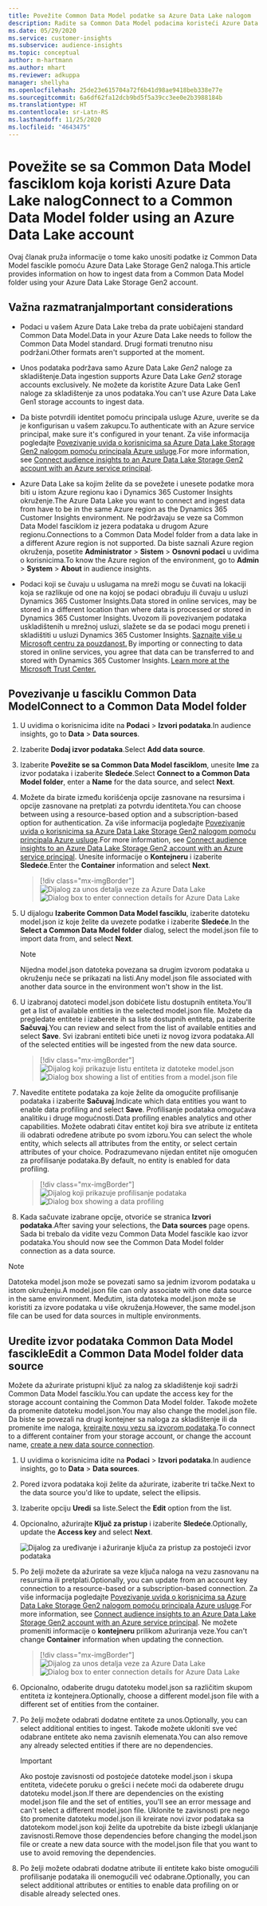 ```yaml
---
title: Povežite Common Data Model podatke sa Azure Data Lake nalogom
description: Radite sa Common Data Model podacima koristeći Azure Data Lake Storage.
ms.date: 05/29/2020
ms.service: customer-insights
ms.subservice: audience-insights
ms.topic: conceptual
author: m-hartmann
ms.author: mhart
ms.reviewer: adkuppa
manager: shellyha
ms.openlocfilehash: 25de23e615704a72f6b41d98ae9418beb338e77e
ms.sourcegitcommit: 6a6df62fa12dcb9bd5f5a39cc3ee0e2b3988184b
ms.translationtype: HT
ms.contentlocale: sr-Latn-RS
ms.lasthandoff: 11/25/2020
ms.locfileid: "4643475"
---
```

# <a name="connect-to-a-common-data-model-folder-using-an-azure-data-lake-account"></a><span data-ttu-id="9c712-103">Povežite se sa Common Data Model fasciklom koja koristi Azure Data Lake nalog</span><span class="sxs-lookup"><span data-stu-id="9c712-103">Connect to a Common Data Model folder using an Azure Data Lake account</span></span>

<span data-ttu-id="9c712-104">Ovaj članak pruža informacije o tome kako unositi podatke iz Common Data Model fascikle pomoću Azure Data Lake Storage Gen2 naloga.</span><span class="sxs-lookup"><span data-stu-id="9c712-104">This article provides information on how to ingest data from a Common Data Model folder using your Azure Data Lake Storage Gen2 account.</span></span>

## <a name="important-considerations"></a><span data-ttu-id="9c712-105">Važna razmatranja</span><span class="sxs-lookup"><span data-stu-id="9c712-105">Important considerations</span></span>

- <span data-ttu-id="9c712-106">Podaci u vašem Azure Data Lake treba da prate uobičajeni standard Common Data Model.</span><span class="sxs-lookup"><span data-stu-id="9c712-106">Data in your Azure Data Lake needs to follow the Common Data Model standard.</span></span> <span data-ttu-id="9c712-107">Drugi formati trenutno nisu podržani.</span><span class="sxs-lookup"><span data-stu-id="9c712-107">Other formats aren't supported at the moment.</span></span>

- <span data-ttu-id="9c712-108">Unos podataka podržava samo Azure Data Lake *Gen2* naloge za skladištenje.</span><span class="sxs-lookup"><span data-stu-id="9c712-108">Data ingestion supports Azure Data Lake *Gen2* storage accounts exclusively.</span></span> <span data-ttu-id="9c712-109">Ne možete da koristite Azure Data Lake Gen1 naloge za skladištenje za unos podataka.</span><span class="sxs-lookup"><span data-stu-id="9c712-109">You can't use Azure Data Lake Gen1 storage accounts to ingest data.</span></span>

- <span data-ttu-id="9c712-110">Da biste potvrdili identitet pomoću principala usluge Azure, uverite se da je konfigurisan u vašem zakupcu.</span><span class="sxs-lookup"><span data-stu-id="9c712-110">To authenticate with an Azure service principal, make sure it's configured in your tenant.</span></span> <span data-ttu-id="9c712-111">Za više informacija pogledajte [Povezivanje uvida o korisnicima sa Azure Data Lake Storage Gen2 nalogom pomoću principala Azure usluge](connect-service-principal.md).</span><span class="sxs-lookup"><span data-stu-id="9c712-111">For more information, see [Connect audience insights to an Azure Data Lake Storage Gen2 account with an Azure service principal](connect-service-principal.md).</span></span>

- <span data-ttu-id="9c712-112">Azure Data Lake sa kojim želite da se povežete i unesete podatke mora biti u istom Azure regionu kao i Dynamics 365 Customer Insights okruženje.</span><span class="sxs-lookup"><span data-stu-id="9c712-112">The Azure Data Lake you want to connect and ingest data from have to be in the same Azure region as the Dynamics 365 Customer Insights environment.</span></span> <span data-ttu-id="9c712-113">Ne podržavaju se veze sa Common Data Model fasciklom iz jezera podataka u drugom Azure regionu.</span><span class="sxs-lookup"><span data-stu-id="9c712-113">Connections to a Common Data Model folder from a data lake in a different Azure region is not supported.</span></span> <span data-ttu-id="9c712-114">Da biste saznali Azure region okruženja, posetite **Administrator** > **Sistem** > **Osnovni podaci** u uvidima o korisnicima.</span><span class="sxs-lookup"><span data-stu-id="9c712-114">To know the Azure region of the environment, go to **Admin** > **System** > **About** in audience insights.</span></span>

- <span data-ttu-id="9c712-115">Podaci koji se čuvaju u uslugama na mreži mogu se čuvati na lokaciji koja se razlikuje od one na kojoj se podaci obrađuju ili čuvaju u usluzi Dynamics 365 Customer Insights.</span><span class="sxs-lookup"><span data-stu-id="9c712-115">Data stored in online services, may be stored in a different location than where data is processed or stored in Dynamics 365 Customer Insights.</span></span><span data-ttu-id="9c712-116"> Uvozom ili povezivanjem podataka uskladištenih u mrežnoj usluzi, slažete se da se podaci mogu preneti i skladištiti u usluzi Dynamics 365 Customer Insights. [Saznajte više u Microsoft centru za pouzdanost.](https://www.microsoft.com/trust-center)</span><span class="sxs-lookup"><span data-stu-id="9c712-116"> By importing or connecting to data stored in online services, you agree that data can be transferred to and stored with Dynamics 365 Customer Insights. [Learn more at the Microsoft Trust Center.](https://www.microsoft.com/trust-center)</span></span>

## <a name="connect-to-a-common-data-model-folder"></a><span data-ttu-id="9c712-117">Povezivanje u fasciklu Common Data Model</span><span class="sxs-lookup"><span data-stu-id="9c712-117">Connect to a Common Data Model folder</span></span>

1. <span data-ttu-id="9c712-118">U uvidima o korisnicima idite na **Podaci** > **Izvori podataka**.</span><span class="sxs-lookup"><span data-stu-id="9c712-118">In audience insights, go to **Data** > **Data sources**.</span></span>

1. <span data-ttu-id="9c712-119">Izaberite **Dodaj izvor podataka**.</span><span class="sxs-lookup"><span data-stu-id="9c712-119">Select **Add data source**.</span></span>

1. <span data-ttu-id="9c712-120">Izaberite **Povežite se sa Common Data Model fasciklom**, unesite **Ime** za izvor podataka i izaberite **Sledeće**.</span><span class="sxs-lookup"><span data-stu-id="9c712-120">Select **Connect to a Common Data Model folder**, enter a **Name** for the data source, and select **Next**.</span></span>

1. <span data-ttu-id="9c712-121">Možete da birate između korišćenja opcije zasnovane na resursima i opcije zasnovane na pretplati za potvrdu identiteta.</span><span class="sxs-lookup"><span data-stu-id="9c712-121">You can choose between using a resource-based option and a subscription-based option for authentication.</span></span> <span data-ttu-id="9c712-122">Za više informacija pogledajte [Povezivanje uvida o korisnicima sa Azure Data Lake Storage Gen2 nalogom pomoću principala Azure usluge](connect-service-principal.md).</span><span class="sxs-lookup"><span data-stu-id="9c712-122">For more information, see [Connect audience insights to an Azure Data Lake Storage Gen2 account with an Azure service principal](connect-service-principal.md).</span></span> <span data-ttu-id="9c712-123">Unesite informacije o **Kontejneru** i izaberite **Sledeće**.</span><span class="sxs-lookup"><span data-stu-id="9c712-123">Enter the **Container** information and select **Next**.</span></span>
   > [!div class="mx-imgBorder"]
   > <span data-ttu-id="9c712-124">![Dijalog za unos detalja veze za Azure Data Lake](media/enter-new-storage-details.png)</span><span class="sxs-lookup"><span data-stu-id="9c712-124">![Dialog box to enter connection details for Azure Data Lake](media/enter-new-storage-details.png)</span></span>

1. <span data-ttu-id="9c712-125">U dijalogu **Izaberite Common Data Model fasciklu**, izaberite datoteku model.json iz koje želite da uvezete podatke i izaberite **Sledeće**.</span><span class="sxs-lookup"><span data-stu-id="9c712-125">In the **Select a Common Data Model folder** dialog, select the model.json file to import data from, and select **Next**.</span></span>
   > [!NOTE]
   > <span data-ttu-id="9c712-126">Nijedna model.json datoteka povezana sa drugim izvorom podataka u okruženju neće se prikazati na listi.</span><span class="sxs-lookup"><span data-stu-id="9c712-126">Any model.json file associated with another data source in the environment won't show in the list.</span></span>

1. <span data-ttu-id="9c712-127">U izabranoj datoteci model.json dobićete listu dostupnih entiteta.</span><span class="sxs-lookup"><span data-stu-id="9c712-127">You'll get a list of available entities in the selected model.json file.</span></span> <span data-ttu-id="9c712-128">Možete da pregledate entitete i izaberete ih sa liste dostupnih entiteta, pa izaberite **Sačuvaj**.</span><span class="sxs-lookup"><span data-stu-id="9c712-128">You can review and select from the list of available entities and select **Save**.</span></span> <span data-ttu-id="9c712-129">Svi izabrani entiteti biće uneti iz novog izvora podataka.</span><span class="sxs-lookup"><span data-stu-id="9c712-129">All of the selected entities will be ingested from the new data source.</span></span>
   > [!div class="mx-imgBorder"]
   > <span data-ttu-id="9c712-130">![Dijalog koji prikazuje listu entiteta iz datoteke model.json](media/review-entities.png)</span><span class="sxs-lookup"><span data-stu-id="9c712-130">![Dialog box showing a list of entities from a model.json file](media/review-entities.png)</span></span>

8. <span data-ttu-id="9c712-131">Navedite entitete podataka za koje želite da omogućite profilisanje podataka i izaberite **Sačuvaj**.</span><span class="sxs-lookup"><span data-stu-id="9c712-131">Indicate which data entities you want to enable data profiling and select **Save**.</span></span> <span data-ttu-id="9c712-132">Profilisanje podataka omogućava analitiku i druge mogućnosti.</span><span class="sxs-lookup"><span data-stu-id="9c712-132">Data profiling enables analytics and other capabilities.</span></span> <span data-ttu-id="9c712-133">Možete odabrati čitav entitet koji bira sve atribute iz entiteta ili odabrati određene atribute po svom izboru.</span><span class="sxs-lookup"><span data-stu-id="9c712-133">You can select the whole entity, which selects all attributes from the entity, or select certain attributes of your choice.</span></span> <span data-ttu-id="9c712-134">Podrazumevano nijedan entitet nije omogućen za profilisanje podataka.</span><span class="sxs-lookup"><span data-stu-id="9c712-134">By default, no entity is enabled for data profiling.</span></span>
   > [!div class="mx-imgBorder"]
   > <span data-ttu-id="9c712-135">![Dijalog koji prikazuje profilisanje podataka](media/dataprofiling-entities.png)</span><span class="sxs-lookup"><span data-stu-id="9c712-135">![Dialog box showing a data profiling](media/dataprofiling-entities.png)</span></span>

9. <span data-ttu-id="9c712-136">Kada sačuvate izabrane opcije, otvoriće se stranica **Izvori podataka**.</span><span class="sxs-lookup"><span data-stu-id="9c712-136">After saving your selections, the **Data sources** page opens.</span></span> <span data-ttu-id="9c712-137">Sada bi trebalo da vidite vezu Common Data Model fascikle kao izvor podataka.</span><span class="sxs-lookup"><span data-stu-id="9c712-137">You should now see the Common Data Model folder connection as a data source.</span></span>

> [!NOTE]
> <span data-ttu-id="9c712-138">Datoteka model.json može se povezati samo sa jednim izvorom podataka u istom okruženju.</span><span class="sxs-lookup"><span data-stu-id="9c712-138">A model.json file can only associate with one data source in the same environment.</span></span> <span data-ttu-id="9c712-139">Međutim, ista datoteka model.json može se koristiti za izvore podataka u više okruženja.</span><span class="sxs-lookup"><span data-stu-id="9c712-139">However, the same model.json file can be used for data sources in multiple environments.</span></span>

## <a name="edit-a-common-data-model-folder-data-source"></a><span data-ttu-id="9c712-140">Uredite izvor podataka Common Data Model fascikle</span><span class="sxs-lookup"><span data-stu-id="9c712-140">Edit a Common Data Model folder data source</span></span>

<span data-ttu-id="9c712-141">Možete da ažurirate pristupni ključ za nalog za skladištenje koji sadrži Common Data Model fasciklu.</span><span class="sxs-lookup"><span data-stu-id="9c712-141">You can update the access key for the storage account containing the Common Data Model folder.</span></span> <span data-ttu-id="9c712-142">Takođe možete da promenite datoteku model.json.</span><span class="sxs-lookup"><span data-stu-id="9c712-142">You may also change the model.json file.</span></span> <span data-ttu-id="9c712-143">Da biste se povezali na drugi kontejner sa naloga za skladištenje ili da promenite ime naloga, [kreirajte novu vezu sa izvorom podataka](#connect-to-a-common-data-model-folder).</span><span class="sxs-lookup"><span data-stu-id="9c712-143">To connect to a different container from your storage account, or change the account name, [create a new data source connection](#connect-to-a-common-data-model-folder).</span></span>

1. <span data-ttu-id="9c712-144">U uvidima o korisnicima idite na **Podaci** > **Izvori podataka**.</span><span class="sxs-lookup"><span data-stu-id="9c712-144">In audience insights, go to **Data** > **Data sources**.</span></span>

2. <span data-ttu-id="9c712-145">Pored izvora podataka koji želite da ažurirate, izaberite tri tačke.</span><span class="sxs-lookup"><span data-stu-id="9c712-145">Next to the data source you'd like to update, select the ellipsis.</span></span>

3. <span data-ttu-id="9c712-146">Izaberite opciju **Uredi** sa liste.</span><span class="sxs-lookup"><span data-stu-id="9c712-146">Select the **Edit** option from the list.</span></span>

4. <span data-ttu-id="9c712-147">Opcionalno, ažurirajte **Ključ za pristup** i izaberite **Sledeće**.</span><span class="sxs-lookup"><span data-stu-id="9c712-147">Optionally, update the **Access key** and select **Next**.</span></span>

   ![Dijalog za uređivanje i ažuriranje ključa za pristup za postojeći izvor podataka](media/edit-access-key.png)

5. <span data-ttu-id="9c712-149">Po želji možete da ažurirate sa veze ključa naloga na vezu zasnovanu na resursima ili pretplati.</span><span class="sxs-lookup"><span data-stu-id="9c712-149">Optionally, you can update from an account key connection to a resource-based or a subscription-based connection.</span></span> <span data-ttu-id="9c712-150">Za više informacija pogledajte [Povezivanje uvida o korisnicima sa Azure Data Lake Storage Gen2 nalogom pomoću principala Azure usluge](connect-service-principal.md).</span><span class="sxs-lookup"><span data-stu-id="9c712-150">For more information, see [Connect audience insights to an Azure Data Lake Storage Gen2 account with an Azure service principal](connect-service-principal.md).</span></span> <span data-ttu-id="9c712-151">Ne možete promeniti informacije o **kontejneru** prilikom ažuriranja veze.</span><span class="sxs-lookup"><span data-stu-id="9c712-151">You can't change **Container** information when updating the connection.</span></span>
   > [!div class="mx-imgBorder"]
   > <span data-ttu-id="9c712-152">![Dijalog za unos detalja veze za Azure Data Lake](media/enter-existing-storage-details.png)</span><span class="sxs-lookup"><span data-stu-id="9c712-152">![Dialog box to enter connection details for Azure Data Lake](media/enter-existing-storage-details.png)</span></span>

6. <span data-ttu-id="9c712-153">Opcionalno, odaberite drugu datoteku model.json sa različitim skupom entiteta iz kontejnera.</span><span class="sxs-lookup"><span data-stu-id="9c712-153">Optionally, choose a different model.json file with a different set of entities from the container.</span></span>

7. <span data-ttu-id="9c712-154">Po želji možete odabrati dodatne entitete za unos.</span><span class="sxs-lookup"><span data-stu-id="9c712-154">Optionally, you can select additional entities to ingest.</span></span> <span data-ttu-id="9c712-155">Takođe možete ukloniti sve već odabrane entitete ako nema zavisnih elemenata.</span><span class="sxs-lookup"><span data-stu-id="9c712-155">You can also remove any already selected entities if there are no dependencies.</span></span>

   > [!IMPORTANT]
   > <span data-ttu-id="9c712-156">Ako postoje zavisnosti od postojeće datoteke model.json i skupa entiteta, videćete poruku o grešci i nećete moći da odaberete drugu datoteku model.json.</span><span class="sxs-lookup"><span data-stu-id="9c712-156">If there are dependencies on the existing model.json file and the set of entities, you'll see an error message and can't select a different model.json file.</span></span> <span data-ttu-id="9c712-157">Uklonite te zavisnosti pre nego što promenite datoteku model.json ili kreirate novi izvor podataka sa datotekom model.json koji želite da upotrebite da biste izbegli uklanjanje zavisnosti.</span><span class="sxs-lookup"><span data-stu-id="9c712-157">Remove those dependencies before changing the model.json file or create a new data source with the model.json file that you want to use to avoid removing the dependencies.</span></span>

8. <span data-ttu-id="9c712-158">Po želji možete odabrati dodatne atribute ili entitete kako biste omogućili profilisanje podataka ili onemogućili već odabrane.</span><span class="sxs-lookup"><span data-stu-id="9c712-158">Optionally, you can select additional attributes or entities to enable data profiling on or disable already selected ones.</span></span>   
